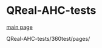 # QReal-AHC-tests

[main page](https://glimpsegroup.github.io/QReal-AHC-tests/360test/pages/index.html)

QReal-AHC-tests/360test/pages/
